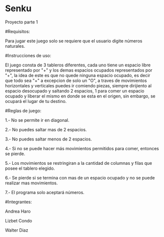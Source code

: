 # Senku
Proyecto parte 1

#Requisitos:

Para jugar este juego solo se requiere que el usuario digite números naturales.

#Instrucciones de uso:

El juego consta de 3 tableros diferentes, cada uno tiene un espacio libre representado por "+" 
y los demas espacios ocupados representados por "+", la idea de este es que no quede ninguna
espacio ocupado, es decir que todo sea "+" a excepcion de solo un "O", a traves de movimientos horizontales y verticales
puedes ir comiendo piezas, siempre dirijiento al espacio desocupado y saltando 2 espacios, 1 para
comer un espacio ocupado y liberar el mismo en donde se esta en el origen, sin embargo, se ocupará
el lugar de tu destino.

#Reglas de juego:

1.- No se permite ir en diagonal.

2.- No puedes saltar mas de 2 espacios.

3.- No puedes saltar menos de 2 espacios.

4.- Si no se puede hacer más movimientos permitidos para comer, entonces se pierde.

5.- Los movimientos se restringiran a la cantidad de columnas y filas que posee el tablero elegido.

6.- Se pierde si se termina con mas de un espacio ocupado y no se puede realizar mas movimientos.

7.- El programa solo aceptará números.


#Integrantes:

Andrea Haro

Lizbet Condo

Walter Diaz

